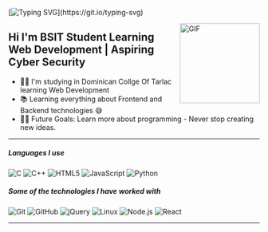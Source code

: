[![Typing SVG](https://readme-typing-svg.demolab.com?font=Fira+Code&size=30&duration=2000&pause=1000&color=7DE5ED&width=435&lines=Hi!+I'm+John+Carlo;BSIT+1st+year+student;Welcome+to+my+profile.)](https://git.io/typing-svg)

<img align="right" alt="GIF" height="160px" src="https://media.giphy.com/media/26tn33aiTi1jkl6H6/giphy.gif" />

## Hi I'm BSIT Student Learning Web Development | Aspiring Cyber Security

- 👨‍💻 I'm studying in Dominican Collge Of Tarlac learning Web Development
- 📚 Learning everything about Frontend and Backend technologies 😅
- 💪🏼 Future Goals: Learn more about programming - Never stop creating new ideas.

---

##### Languages I use

![C](https://img.shields.io/badge/-C-000000?style=flat&logo=c)
![C++](https://img.shields.io/badge/-C++-000000?style=flat&logo=c%2B%2B)
![HTML5](https://img.shields.io/badge/-HTML5-000000?style=flat&logo=html5)
![JavaScript](https://img.shields.io/badge/-JavaScript-000000?style=flat&logo=javascript)
![Python](https://img.shields.io/badge/-Python-000000?style=flat&logo=python)


##### Some of the technologies I have worked with

![Git](https://img.shields.io/badge/-Git-222222?style=flat&logo=git&logoColor=F05032)
![GitHub](https://img.shields.io/badge/-GitHub-222222?style=flat&logo=github&logoColor=181717)
![jQuery](https://img.shields.io/badge/-jQuery-222222?style=flat&logo=jQuery&logoColor=0769AD)
![Linux](https://img.shields.io/badge/-Linux-222222?style=flat&logo=linux&logoColor=FCC624)
![Node.js](https://img.shields.io/badge/-Node.js-222222?style=flat&logo=node.js&logoColor=339933)
![React](https://img.shields.io/badge/-React-222222?style=flat&logo=React&logoColor=61DAFB)
<br/>

---

